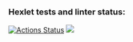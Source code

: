 ### Hexlet tests and linter status:
[![Actions Status](https://github.com/Gadjijka/python-project-83/actions/workflows/hexlet-check.yml/badge.svg)](https://github.com/Gadjijka/python-project-83/actions)
<a href="https://codeclimate.com/github/Gadjijka/python-project-83/maintainability"><img src="https://api.codeclimate.com/v1/badges/39f98ec2ad191c4bc716/maintainability" /></a>
